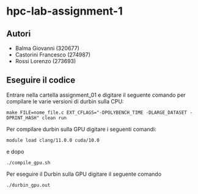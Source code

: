 # hpc-lab-assignment-1

## Autori
* Balma Giovanni (320677)
* Castorini Francesco (274987)
* Rossi Lorenzo (273693)


## Eseguire il codice 
Entrare nella cartella assignment_01 e digitare il seguente comando per compilare le varie versioni di durbin sulla CPU: 

```console
make FILE=nome_file.c EXT_CFLAGS="-DPOLYBENCH_TIME -DLARGE_DATASET -DPRINT_HASH" clean run
```
Per compilare durbin sulla GPU digitare i seguenti comandi:

```console
module load clang/11.0.0 cuda/10.0
```
e dopo
```console
./compile_gpu.sh
```
Per eseguire il Durbin sulla GPU digitare il seguente comando
```console
./durbin_gpu.out
```
